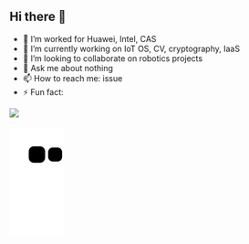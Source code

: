 ## Hi there 👋

<!--
**spencergotowork/spencergotowork** is a ✨ _special_ ✨ repository because its `README.md` (this file) appears on your GitHub profile.

Here are some ideas to get you started:

- 🔭 I’m currently working on ...
- 🌱 I’m currently learning ...
- 👯 I’m looking to collaborate on ...
- 🤔 I’m looking for help with ...
- 💬 Ask me about ...
- 📫 How to reach me: ...
- 😄 Pronouns: ...
- ⚡ Fun fact: ...
-->
- 🔭 I’m worked for Huawei, Intel, CAS
- 🌱 I’m currently working on IoT OS, CV, cryptography, IaaS
- 👯 I’m looking to collaborate on robotics projects
- 💬 Ask me about nothing
- 📫 How to reach me: issue
- ⚡ Fun fact: 
<!--
![Ran's github stats](https://github-readme-stats.vercel.app/api?username=spencergotowork&show_icons=true&theme=radical)
-->

![](https://komarev.com/ghpvc/?username=spencergotowork&color=dc143c)

![github contribution grid snake animation](https://raw.githubusercontent.com/spencergotowork/spencergotowork/output/github-contribution-grid-snake.svg)
<!-- ![不良帅](https://user-images.githubusercontent.com/42672437/236623853-2e5fc5fc-9fbe-43c2-8d21-7a6cd9912303.png) -->
